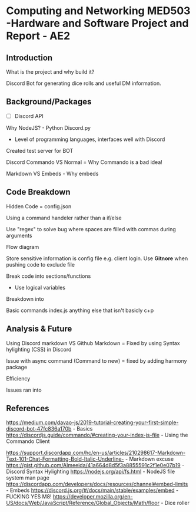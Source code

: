  <!--1200 Words (Usually 10% rule applies)-->

<!-- Code should be comented line by line and any copied code should be referenced. Understanding is KEY!-->

<!-- One file should be submitted to SOL-->

# Computing and Networking MED503 -Hardware and Software Project and Report - AE2



## Introduction

What is the project and why build it?

Discord Bot for generating dice rolls and useful DM information.



<!--The report should:-->

<!--Provide a brief overview of the project;-->

<!--Explain the programme flow(explain how it works and the principles, not describe what you did mechanically to get the result);-->

<!--Explain the techniques and discuss their suitability (again, explain not describe);-->

<!--Include a level of reflection by the student; considering whatever difficulties they had and how they might have improved their code; -->

<!-- Be properly referenced as necessary.-->

## Background/Packages

* [ ] Discord API

Why NodeJS? - Python Discord.py



- Level of programming languages, interfaces well with Discord

Created test server for BOT

Discord Commando VS Normal = Why Commando is a bad idea!

Markdown VS Embeds - Why embeds

## Code Breakdown

Hidden Code = config.json

Using a command handeler rather than a if/else

Use "regex" to solve bug where spaces are filled with commas during arguments


Flow diagram

Store sensitive information is config file e.g. client login. Use **Gitnore** when pushing code to exclude file



Break code into sections/functions

- Use logical variables


Breakdown into

Basic commands
index.js
anything else that isn't basicly c+p


## Analysis & Future 

Using Discord markdown VS Github Markdown = Fixed by using Syntax hylighting (CSS) in Discord

Issue with async command (Command to new) = fixed by adding harmony package

Efficiency

Issues ran into



<!-- What would I change? Different libraries/language?-->



## References
https://medium.com/davao-js/2019-tutorial-creating-your-first-simple-discord-bot-47fc836a170b - Basics
https://discordjs.guide/commando/#creating-your-index-js-file - Using the Commando Client

https://support.discordapp.com/hc/en-us/articles/210298617-Markdown-Text-101-Chat-Formatting-Bold-Italic-Underline- - Markdown excuse
https://gist.github.com/Almeeida/41a664d8d5f3a8855591c2f1e0e07b19 - Discord Syntax Hylighting
https://nodejs.org/api/fs.html - NodeJS file system man page
https://discordapp.com/developers/docs/resources/channel#embed-limits - Embeds
https://discord.js.org/#/docs/main/stable/examples/embed - FUCKING YES M8!
https://developer.mozilla.org/en-US/docs/Web/JavaScript/Reference/Global_Objects/Math/floor - Dice roller
